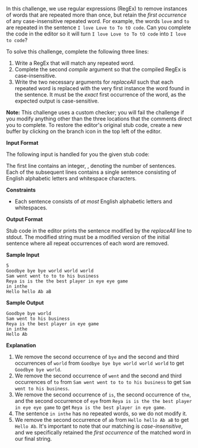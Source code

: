 In this challenge, we use regular expressions (RegEx) to remove instances of words that are repeated more than once, but retain the _first occurrence_ of any case-insensitive repeated word. For example, the words `love` and `to` are repeated in the sentence `I love Love to To tO code`. Can you complete the code in the editor so it will turn `I love Love to To tO code` into `I love to code`?

To solve this challenge, complete the following three lines:

1.  Write a RegEx that will match any repeated word.
2.  Complete the second _compile_ argument so that the compiled RegEx is case-insensitive.
3.  Write the two necessary arguments for _replaceAll_ such that each repeated word is replaced with the very first instance the word found in the sentence. It must be the _exact_ first occurrence of the word, as the expected output is case-sensitive.

**Note:** This challenge uses a custom checker; you will fail the challenge if you modify anything other than the three locations that the comments direct you to complete. To restore the editor's original stub code, create a new buffer by clicking on the branch icon in the top left of the editor.

**Input Format**

The following input is handled for you the given stub code:

The first line contains an integer, , denoting the number of sentences.  
Each of the subsequent lines contains a single sentence consisting of English alphabetic letters and whitespace characters.

**Constraints**

*   Each sentence consists of _at most_ English alphabetic letters and whitespaces.

**Output Format**

Stub code in the editor prints the sentence modified by the _replaceAll_ line to stdout. The modified string must be a modified version of the initial sentence where all repeat occurrences of each word are removed.

**Sample Input**

    5
    Goodbye bye bye world world world
    Sam went went to to to his business
    Reya is is the the best player in eye eye game
    in inthe
    Hello hello Ab aB


**Sample Output**

    Goodbye bye world
    Sam went to his business
    Reya is the best player in eye game
    in inthe
    Hello Ab


**Explanation**

1.  We remove the second occurrence of `bye` and the second and third occurrences of `world` from `Goodbye bye bye world world world` to get `Goodbye bye world`.
2.  We remove the second occurrence of `went` and the second and third occurrences of `to` from `Sam went went to to to his business` to get `Sam went to his business`.
3.  We remove the second occurrence of `is`, the second occurrence of `the`, and the second occurrence of `eye` from `Reya is is the the best player in eye eye game` to get `Reya is the best player in eye game`.
4.  The sentence `in inthe` has no repeated words, so we do not modify it.
5.  We remove the second occurrence of `ab` from `Hello hello Ab aB` to get `Hello Ab`. It's important to note that our matching is _case-insensitive_, and we specifically retained the _first occurrence_ of the matched word in our final string.